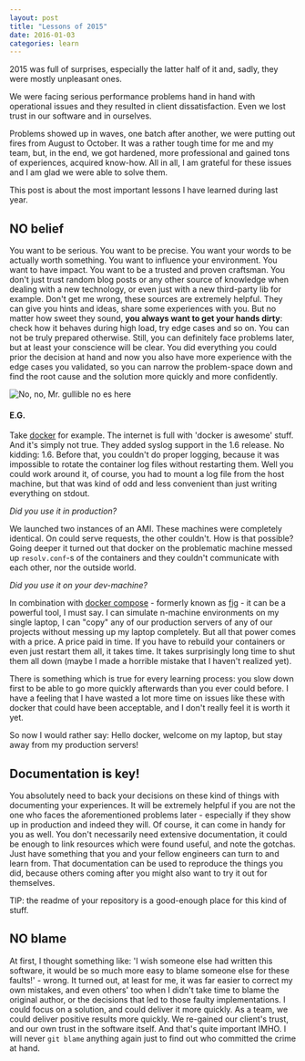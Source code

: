 ```yaml
---
layout: post
title: "Lessons of 2015"
date: 2016-01-03
categories: learn
---
```


2015 was full of surprises, especially the latter half of it and, sadly, they were mostly unpleasant ones. 

We were facing serious performance problems hand in hand with operational issues and they resulted in client dissatisfaction. Even we lost trust in our software and in ourselves.

Problems showed up in waves, one batch after another, we were putting out fires from August to October. It was a rather tough time for me and my team, but, in the end, we got hardened, more professional and gained tons of experiences, acquired know-how. All in all, I am grateful for these issues and I am glad we were able to solve them.

This post is about the most important lessons I have learned during last year.


## NO belief

You want to be serious. You want to be precise. You want your words to be actually worth something. You want to influence your environment. You want to have impact. You want to be a trusted and proven craftsman.
You don't just trust random blog posts or any other source of knowledge when dealing with a new technology, or even just with a new third-party lib for example.
Don't get me wrong, these sources are extremely helpful. They can give you hints and ideas, share some experiences with you. But no matter how sweet they sound, **you always want to get your hands dirty**: check how it behaves during high load, try edge cases and so on.
You can not be truly prepared otherwise. Still, you can definitely face problems later, but at least your conscience will be clear. You did everything you could prior the decision at hand and now you also have more experience with the edge cases you validated, so you can narrow the problem-space down and find the root cause and the solution more quickly and more confidently.

![No, no, Mr. gullible no es here][nono]

#### E.G.

Take [docker] for example. The internet is full with 'docker is awesome' stuff. And it's simply not true.
They added syslog support in the 1.6 release. No kidding: 1.6. Before that, you couldn't do proper logging, because it was impossible to rotate the container log files without restarting them. Well you could work around it, of course, you had to mount a log file from the host machine, but that was kind of odd and less convenient than just writing everything on stdout.

 _Did you use it in production?_

We launched two instances of an AMI. These machines were completely identical. On could serve requests, the other couldn't. How is that possible?
Going deeper it turned out that docker on the problematic machine messed up `resolv.conf`-s of the containers and they couldn't communicate with each other, nor the outside world.

_Did you use it on your dev-machine?_

In combination with [docker compose] - formerly known as [fig] - it can be a powerful tool, I must say. I can simulate n-machine environments on my single laptop, I can "copy" any of our production servers of any of our projects without messing up my laptop completely. But all that power comes with a price. A price paid in time. If you have to rebuild your containers or even just restart them all, it takes time. It takes surprisingly long time to shut them all down (maybe I made a horrible mistake that I haven't realized yet).

There is something which is true for every learning process: you slow down first to be able to go more quickly afterwards than you ever could before. I have a feeling that I have wasted a lot more time on issues like these with docker that could have been acceptable, and I don't really feel it is worth it yet.

So now I would rather say: Hello docker, welcome on my laptop, but stay away from my production servers!

## Documentation is key! 

You absolutely need to back your decisions on these kind of things with documenting your experiences. It will be extremely helpful if you are not the one who faces the aforementioned problems later - especially if they show up in production and indeed they will. Of course, it can come in handy for you as well. You don't necessarily need extensive documentation, it could be enough to link resources which were found useful, and note the gotchas. Just have something that you and your fellow engineers can turn to and learn from. That documentation can be used to reproduce the things you did, because others coming after you might also want to try it out for themselves.

TIP: the readme of your repository is a good-enough place for this kind of stuff.

## NO blame

At first, I thought something like: 'I wish someone else had written this software, it would be so much more easy to blame someone else for these faults!' - wrong.
It turned out, at least for me, it was far easier to correct my own mistakes, and even others' too when I didn't take time to blame the original author, or the decisions that led to those faulty implementations. I could focus on a solution, and could deliver it more quickly. As a team, we could deliver positive results more quickly. We re-gained our client's trust, and our own trust in the software itself. And that's quite important IMHO.
I will never `git blame` anything again just to find out who committed the crime at hand.


[nono]: https://i.imgflip.com/rvbha.jpg
[docker]: https://www.docker.com/
[docker compose]: https://docs.docker.com/compose/
[fig]: http://www.fig.sh/
